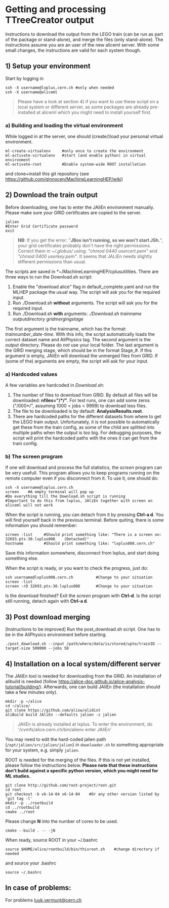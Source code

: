 # Getting and processing TTreeCreator output

Instructions to download the output from the LEGO train (can be run as part of the package or stand-alone), and merge the files (only stand-alone). The instructions assume you are an user of the new aliceml server. With some small changes, the instructions are valid for each system though.

## 1) Setup your environment

Start by logging in
```
ssh -X username@lxplus.cern.ch #only when needed
ssh -X username@aliceml
```
> Please have a look at section 4) if you want to use these script on a local system or different server, as some packages are already pre-installed at aliceml which you might need to install yourself first.

### a) Building and loading the virtual environment

While logged in at the server, one should (create/)load your personal virtual environment.
```
ml-create-virtualenv     #only once to create the environment
ml-activate-virtualenv   #start (and enable python) in virtual environment
ml-activate-root         #Enable system-wide ROOT installation
```
and clone+install this git repository (see https://github.com/ginnocen/MachineLearningHEP/wiki)

## 2) Download the train output

Before downloading, one has to enter the JAliEn environment manually. Please make sure your GRID certificates are copied to the server.
```
jalien
#Enter Grid Certificate password
exit
```
> **NB:** If you get the error: "**JBox isn't running, so we won't start JSh.**", your grid certificates probably don't have the right permissions. Correct them in *~/.globus/* using: *"chmod 0440 usercert.pem"* and *"chmod 0400 userkey.pem"*. It seems that JALiEn needs slightly different permissions than usual.
 
 
The scripts are saved in *~/MachineLearningHEP/cplusutilities. There are three ways to run the Download.sh script:
1) Enable the "download alice" flag in default_complete.yaml and run the MLHEP package the usual way. The script will ask you for the required input.
2) Run ./Download.sh **without** arguments. The script will ask you for the required input.
3) Run ./Download.sh **with** arguments: *./Download.sh trainname outputdirectory gridmergingstage* 
 
The first argument is the trainname, which has the format: *trainnumber_date-time*. With this info, the script automatically loads the correct dataset name and AliPhysics tag. The second argument is the output directory. Please do *not* use your local folder. The last argument is the GRID merging stage, which should be in the format Stage_#. If this argument is empty, JAliEn will download the unmerged files from GRID. If (some of the) arguments are empty, the script will ask for your input.
 

### a) Hardcoded values

A few variables are hardcoded in *Download.sh*:
1) The number of files to download from GRID. By default all files will be downloaded: **nfiles="/*/"**. For test runs, one can add some zeros ("/000*/", assuming 1000 < jobs < 9999) to download less files.
2) The file to be downloaded is by default: **AnalysisResults.root**.
3) There are hardcoded paths for the different datasets from where to get the LEGO train output. Unfortunately, it is not possible to automatically get these from the train config, as some of the child are splitted into multiple paths when the output is too big. For debugging purposes, the script will print the hardcoded paths with the ones it can get from the train config.

### b) The screen program

If one will download and process the full statistics, the *screen* program can be very usefull. This program allows you to keep programs running on the remote computer even if you disconnect from it. To use it, one should do:
```
ssh -X username@lxplus.cern.ch
screen    #A empty terminal will pop up
#Do everything till the Download.sh script is running
#Important to do this from lxplus, JAliEn together with screen on aliceml will not work
```
When the script is running, you can detach from it by pressing **Ctrl-a d**. You will find yourself back in the previous terminal. Before quiting, there is some information you should remember:
```
screen -list     #Should print something like: "There is a screen on: 32693.pts-30.lxplus008    (Detached)"
hostname         #Should print something like: "lxplus008.cern.ch"
```
Save this information somewhere, disconnect from lxplus, and start doing something else.

When the script is ready, or you want to check the progress, just do:
```
ssh username@lxplus008.cern.ch          #Change to your situation
screen -list
screen -rD 32693.pts-30.lxplus008       #Change to your situation
```
Is the download finished? Exit the *screen* program with **Ctrl-d**. Is the script still running, detach again with **Ctrl-a d**.


## 3) Post download merging
[Instructions to be improved] Run the post_download.sh script. One has to be in the AliPhysics environment before starting.
```
./post_download.sh --input /path/where/data/is/stored/upto/trainID --target-size 500000 --jobs 50
```


## 4) Installation on a local system/different server

The JAliEn tool is needed for downloading from the GRID. An installation of alibuild is needed (follow https://alice-doc.github.io/alice-analysis-tutorial/building/). Afterwards, one can build JAliEn (the installation should take a few minutes only).
```
mkdir -p ~/alice
cd ~/alice/
git clone https://github.com/alisw/alidist
aliBuild build JAliEn --defaults jalien -z jalien
```
> JAliEn is already installed at lxplus. To enter the environment, do '/cvmfs/alice.cern.ch/bin/alienv enter JAliEn'

You may need to edit the hard-coded jalien path (`/opt/jalien/src/jalien/jalien`) in `downloader.sh` to 
something appropriate for your system, e.g. simply `jalien`. 

ROOT is needed for the merging of the files. If this is not yet installed, please follow the instructions below. **Please note that these instructions don't build against a specific python version, which you might need for ML studies.**
```
git clone http://github.com/root-project/root.git
cd root
git checkout -b v6-14-04 v6-14-04    #Or any other version listed by 'git tag -l'
mkdir -p ../rootbuild
cd ../rootbuild
cmake ../root
```
Please change **N** into the number of cores to be used.
```
cmake --build . -- -jN
```
When ready, source ROOT in your ~/.bashrc
```
source $HOME/alice/rootbuild/bin/thisroot.sh    #change directory if needed
```
and source your .bashrc
```
source ~/.bashrc
```

## In case of problems:

For problems luuk.vermunt@cern.ch
